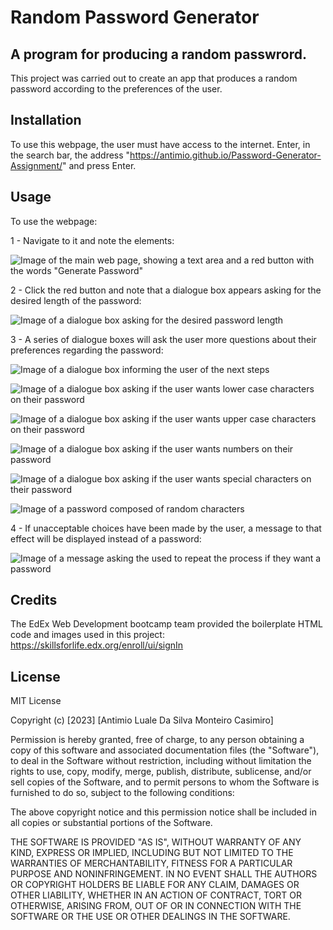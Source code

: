 # Random Password Generator

## A program for producing a random passwrord.

This project was carried out to create an app that produces a random password according to the preferences of the user.


## Installation

To use this webpage, the user must have access to the internet. Enter, in the search bar, the address "https://antimio.github.io/Password-Generator-Assignment/" and press Enter.

## Usage

To use the webpage:

1 - Navigate to it and note the elements:

![Image of the main web page, showing a text area and a red button with the words "Generate Password"](images/Mainpage.png)

2 - Click the red button and note that a dialogue box appears asking for the desired length of the password:

![Image of a dialogue box asking for the desired password length](images/Length.png)

3 - A series of dialogue boxes will ask the user more questions about their preferences regarding the password:

![Image of a dialogue box informing the user of the next steps](images/NextSteps.png)

![Image of a dialogue box asking if the user wants lower case characters on their password](images/LowCase.png)

![Image of a dialogue box asking if the user wants upper case characters on their password](images/UpperCase.png)

![Image of a dialogue box asking if the user wants numbers on their password](images/Number.png)

![Image of a dialogue box asking if the user wants special characters on their password](images/Spech.png)

![Image of a password composed of random characters](images/Password.png)

4 - If unacceptable choices have been made by the user, a message to that effect will be displayed instead of a password:

![Image of a message asking the used to repeat the process if they want a password](images/Reject.png)


## Credits

The EdEx Web Development bootcamp team provided the boilerplate HTML code and images used in this project: https://skillsforlife.edx.org/enroll/ui/signIn

## License

MIT License

Copyright (c) [2023] [Antimio Luale Da Silva Monteiro Casimiro]

Permission is hereby granted, free of charge, to any person obtaining a copy
of this software and associated documentation files (the "Software"), to deal
in the Software without restriction, including without limitation the rights
to use, copy, modify, merge, publish, distribute, sublicense, and/or sell
copies of the Software, and to permit persons to whom the Software is
furnished to do so, subject to the following conditions:

The above copyright notice and this permission notice shall be included in all
copies or substantial portions of the Software.

THE SOFTWARE IS PROVIDED "AS IS", WITHOUT WARRANTY OF ANY KIND, EXPRESS OR
IMPLIED, INCLUDING BUT NOT LIMITED TO THE WARRANTIES OF MERCHANTABILITY,
FITNESS FOR A PARTICULAR PURPOSE AND NONINFRINGEMENT. IN NO EVENT SHALL THE
AUTHORS OR COPYRIGHT HOLDERS BE LIABLE FOR ANY CLAIM, DAMAGES OR OTHER
LIABILITY, WHETHER IN AN ACTION OF CONTRACT, TORT OR OTHERWISE, ARISING FROM,
OUT OF OR IN CONNECTION WITH THE SOFTWARE OR THE USE OR OTHER DEALINGS IN THE
SOFTWARE.